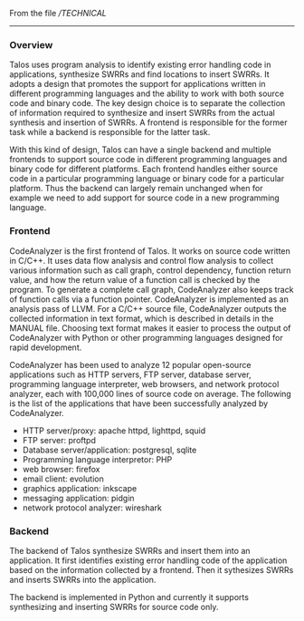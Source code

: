 From the file _/TECHNICAL_

---

### Overview

Talos uses program analysis to identify existing error handling code in applications, synthesize SWRRs and find locations to insert SWRRs. It adopts a design that promotes the support for applications written in different programming languages and the ability to work with both source code and binary code. The key design choice is to separate the collection of information required to synthesize and insert SWRRs from the actual synthesis and insertion of SWRRs. A frontend is responsible for the former task while a backend is responsible for the latter task.

With this kind of design, Talos can have a single backend and multiple frontends to support source code in different programming languages and binary code for different platforms. Each frontend handles either source code in a particular programming language or binary code for a particular platform. Thus the backend can largely remain unchanged when for example we need to add support for source code in a new programming language.

### Frontend

CodeAnalyzer is the first frontend of Talos. It works on source code written in C/C++. It uses data flow analysis and control flow analysis to collect various information such as call graph, control dependency, function return value, and how the return value of a function call is checked by the program. To generate a complete call graph, CodeAnalyzer also keeps track of function calls via a function pointer. CodeAnalyzer is implemented as an analysis pass of LLVM. For a C/C++ source file, CodeAnalyzer outputs the collected information in text format, which is described in details in the MANUAL file. Choosing text format makes it easier to process the output of CodeAnalyzer with Python or other programming languages designed for rapid development.
    
CodeAnalyzer has been used to analyze 12 popular open-source applications such as HTTP servers, FTP server, database server, programming language interpreter, web browsers, and network protocol analyzer, each with 100,000 lines of source code on average. The following is the list of the applications that have been successfully analyzed by CodeAnalyzer.

- HTTP server/proxy: apache httpd, lighttpd, squid 
- FTP server: proftpd
- Database server/application: postgresql, sqlite
- Programming language interpretor: PHP
- web browser: firefox
- email client: evolution
- graphics application: inkscape
- messaging application: pidgin
- network protocol analyzer: wireshark

### Backend

The backend of Talos synthesize SWRRs and insert them into an application. It first identifies existing error handling code of the application based on the information collected by a frontend. Then it sythesizes SWRRs and inserts SWRRs into the application.

The backend is implemented in Python and currently it supports synthesizing and inserting SWRRs for source code only. 
